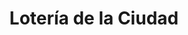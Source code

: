 ---
title: "Lotería de la Ciudad"
url: /ciudad-autonoma-de-buenos-aires/loteria-de-la-ciudad-general-cesar-diaz/
shop: lotería
---